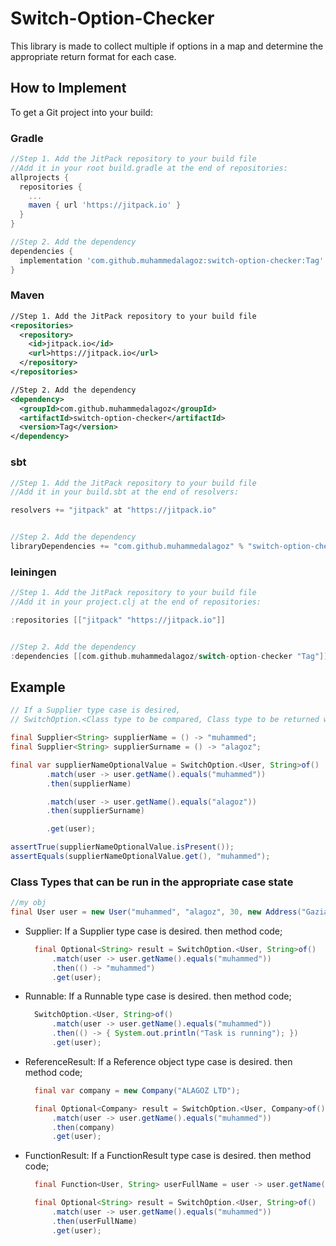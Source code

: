 # Switch-Option-Checker

This library is made to collect multiple if options in a map and determine the appropriate return format for each case.

## How to Implement

To get a Git project into your build:

### Gradle
```groovy
//Step 1. Add the JitPack repository to your build file
//Add it in your root build.gradle at the end of repositories:
allprojects {
  repositories {
    ...
    maven { url 'https://jitpack.io' }
  }
}

//Step 2. Add the dependency
dependencies {
  implementation 'com.github.muhammedalagoz:switch-option-checker:Tag'
}
```

### Maven
```xml
//Step 1. Add the JitPack repository to your build file
<repositories>
  <repository>
    <id>jitpack.io</id>
    <url>https://jitpack.io</url>
  </repository>
</repositories>

//Step 2. Add the dependency
<dependency>
  <groupId>com.github.muhammedalagoz</groupId>
  <artifactId>switch-option-checker</artifactId>
  <version>Tag</version>
</dependency>
```
### sbt
```groovy
//Step 1. Add the JitPack repository to your build file
//Add it in your build.sbt at the end of resolvers:

resolvers += "jitpack" at "https://jitpack.io"


//Step 2. Add the dependency
libraryDependencies += "com.github.muhammedalagoz" % "switch-option-checker" % "Tag"

```
### leiningen
```groovy
//Step 1. Add the JitPack repository to your build file
//Add it in your project.clj at the end of repositories:

:repositories [["jitpack" "https://jitpack.io"]]


//Step 2. Add the dependency
:dependencies [[com.github.muhammedalagoz/switch-option-checker "Tag"]]

```

## Example

```java
// If a Supplier type case is desired, 
// SwitchOption.<Class type to be compared, Class type to be returned when a suitable case is found>

final Supplier<String> supplierName = () -> "muhammed";
final Supplier<String> supplierSurname = () -> "alagoz";

final var supplierNameOptionalValue = SwitchOption.<User, String>of()
        .match(user -> user.getName().equals("muhammed"))
        .then(supplierName)

        .match(user -> user.getName().equals("alagoz"))
        .then(supplierSurname)

        .get(user);

assertTrue(supplierNameOptionalValue.isPresent());
assertEquals(supplierNameOptionalValue.get(), "muhammed");

```

### Class Types that can be run in the appropriate case state
```java
//my obj 
final User user = new User("muhammed", "alagoz", 30, new Address("Gaziantep", "Şehitkamil"));
```

- Supplier: If a Supplier type case is desired. 
  then method code;
  ```java
    final Optional<String> result = SwitchOption.<User, String>of()
        .match(user -> user.getName().equals("muhammed"))
        .then(() -> "muhammed")
        .get(user);
  ```
- Runnable: If a Runnable type case is desired. 
  then method code;
  ```java
    SwitchOption.<User, String>of()
        .match(user -> user.getName().equals("muhammed"))
        .then(() -> { System.out.println("Task is running"); })
        .get(user);
  ```
- ReferenceResult: If a Reference object type case is desired. 
  then method code;
  ```java
    final var company = new Company("ALAGOZ LTD");

    final Optional<Company> result = SwitchOption.<User, Company>of()
        .match(user -> user.getName().equals("muhammed"))
        .then(company)
        .get(user);
- FunctionResult: If a FunctionResult type case is desired. 
  then method code;
  ```java
    final Function<User, String> userFullName = user -> user.getName() + " " + user.getSurname();

    final Optional<String> result = SwitchOption.<User, String>of()
        .match(user -> user.getName().equals("muhammed"))
        .then(userFullName)
        .get(user);
  ```

